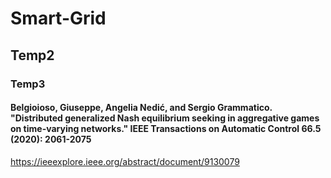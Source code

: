 # Smart-Grid
## Temp2
### Temp3
#### Belgioioso, Giuseppe, Angelia Nedić, and Sergio Grammatico. "Distributed generalized Nash equilibrium seeking in aggregative games on time-varying networks." IEEE Transactions on Automatic Control 66.5 (2020): 2061-2075

https://ieeexplore.ieee.org/abstract/document/9130079

